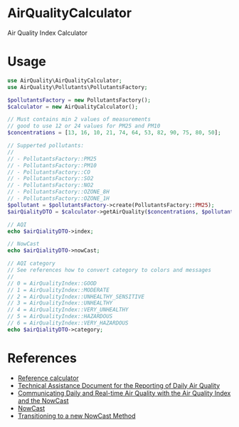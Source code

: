 # AirQualityCalculator
Air Quality Index Calculator

# Usage
```php
use AirQuality\AirQualityCalculator;
use AirQuality\Pollutants\PollutantsFactory;

$pollutantsFactory = new PollutantsFactory();
$calculator = new AirQualityCalculator();

// Must contains min 2 values of measurements
// good to use 12 or 24 values for PM25 and PM10
$concentrations = [13, 16, 10, 21, 74, 64, 53, 82, 90, 75, 80, 50];

// Supperted pollutants:
//
// - PollutantsFactory::PM25
// - PollutantsFactory::PM10
// - PollutantsFactory::CO
// - PollutantsFactory::SO2
// - PollutantsFactory::NO2
// - PollutantsFactory::OZONE_8H
// - PollutantsFactory::OZONE_1H
$pollutant = $pollutantsFactory->create(PollutantsFactory::PM25);
$airQialityDTO = $calculator->getAirQuality($concentrations, $pollutant);

// AQI
echo $airQialityDTO->index;

// NowCast
echo $airQialityDTO->nowCast;

// AQI category
// See references how to convert category to colors and messages
//
// 0 = AirQualityIndex::GOOD
// 1 = AirQualityIndex::MODERATE
// 2 = AirQualityIndex::UNHEALTHY_SENSITIVE
// 3 = AirQualityIndex::UNHEALTHY
// 4 = AirQualityIndex::VERY_UNHEALTHY
// 5 = AirQualityIndex::HAZARDOUS
// 6 = AirQualityIndex::VERY_HAZARDOUS
echo $airQialityDTO->category;
```

# References
* [Reference calculator](https://www3.epa.gov/airnow/aqicalctest/nowcast.htm)
* [Technical Assistance Document for the Reporting of Daily Air Quality](https://www.airnow.gov/sites/default/files/2020-05/aqi-technical-assistance-document-sept2018.pdf)
* [Communicating Daily and Real-time Air Quality with the Air Quality Index and the NowCast](http://airnowtech.org/Resources/NACAANowCastPresentation.pdf)
* [NowCast](https://cran.r-project.org/web/packages/PWFSLSmoke/vignettes/NowCast.html)
* [Transitioning to a new NowCast Method](https://www3.epa.gov/airnow/ani/pm25_aqi_reporting_nowcast_overview.pdf)
